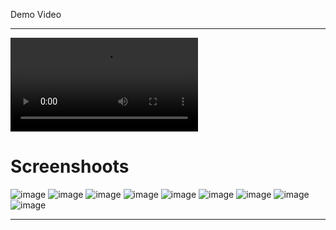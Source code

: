 Demo Video

---

<video controls >
  <source src=" /showcase/0.mp4" type="video/mp4" />
  Your browser does not support the video tag.
</video>

# Screenshoots

![image](/showcase/img-1.webp)
![image](/showcase/img-3.webp)
![image](/showcase/img-2.webp)
![image](/showcase/img-4.webp)
![image](/showcase/img-5.webp)
![image](/showcase/img-6.webp)
![image](/showcase/img-7.webp)
![image](/showcase/img-8.webp)
![image](/showcase/img-9.webp)

---
